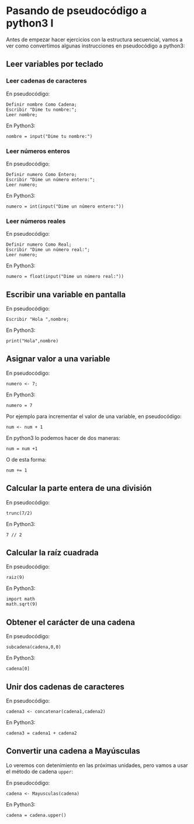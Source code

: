 # Pasando de pseudocódigo a python3 I

Antes de empezar hacer ejercicios con la estructura secuencial, vamos a ver como convertimos algunas instrucciones en pseudocódigo a python3:

## Leer variables por teclado

### Leer cadenas de caracteres

En pseudocódigo:

    Definir nombre Como Cadena;
	Escribir "Dime tu nombre:";
    Leer nombre;

En Python3:

    nombre = input("Dime tu nombre:")

### Leer números enteros

En pseudocódigo:

    Definir numero Como Entero;
	Escribir "Dime un número entero:";
    Leer numero;

En Python3:

    numero = int(input("Dime un número entero:"))

### Leer números reales

En pseudocódigo:

    Definir numero Como Real;
	Escribir "Dime un número real:";
    Leer numero;

En Python3:

    numero = float(input("Dime un número real:"))

## Escribir una variable en pantalla

En pseudocódigo:

    Escribir "Hola ",nombre;

En Python3:

    print("Hola",nombre)

## Asignar valor a una variable

En pseudocódigo:

    numero <- 7;

En Python3:

    numero = 7

Por ejemplo para incrementar el valor de una variable, en pseudocódigo:

    num <- num + 1

En python3 lo podemos hacer de dos maneras:

    num = num +1

O de esta forma:

    num += 1

## Calcular la parte entera de una división

En pseudocódigo:

    trunc(7/2)

En Python3:

    7 // 2

## Calcular la raíz cuadrada

En pseudocódigo:

    raiz(9)

En Python3:

    import math
    math.sqrt(9)

## Obtener el carácter de una cadena

En pseudocódigo:

    subcadena(cadena,0,0)

En Python3:

    cadena[0]

## Unir dos cadenas de caracteres

En pseudocódigo:

    cadena3 <- concatenar(cadena1,cadena2)

En Python3:

    cadena3 = cadena1 + cadena2

## Convertir una cadena a Mayúsculas

Lo veremos con detenimiento en las próximas unidades, pero vamos a usar el método de cadena `upper`:

En pseudocódigo:

    cadena <- Mayusculas(cadena)

En Python3:

    cadena = cadena.upper()


